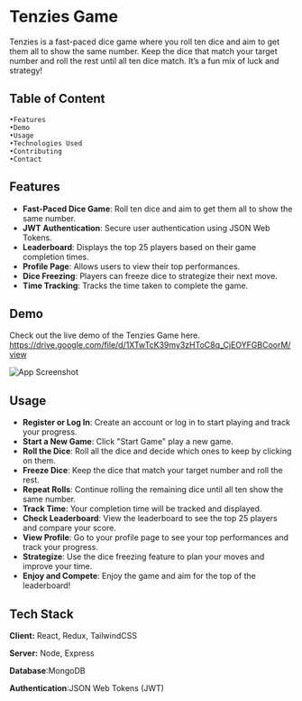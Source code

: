 
# Tenzies Game

Tenzies is a fast-paced dice game where you roll ten dice and aim to get them all to show the same number. Keep the dice that match your target number and roll the rest until all ten dice match. It’s a fun mix of luck and strategy!


## Table of Content
    •Features
    •Demo
    •Usage
    •Technologies Used
    •Contributing
    •Contact
    
## Features

- **Fast-Paced Dice Game**: Roll ten dice and aim to get them all to show the same number.
- **JWT Authentication**: Secure user authentication using JSON Web Tokens.
- **Leaderboard**: Displays the top 25 players based on their game completion times.
- **Profile Page**: Allows users to view their top performances.
- **Dice Freezing**: Players can freeze dice to strategize their next move.
- **Time Tracking**: Tracks the time taken to complete the game.


## Demo

Check out the live demo of the Tenzies Game here.
https://drive.google.com/file/d/1XTwTcK39my3zHToC8q_CjEOYFGBCoorM/view

![App Screenshot](https://drive.google.com/file/d/1Om_DqJcmMGOoiRq698P_OsRQb_sRU86U/view?usp=sharing)







## Usage
- **Register or Log In**: Create an account or log in to start playing and track your progress.
- **Start a New Game**: Click "Start Game" play a new game.
- **Roll the Dice**: Roll all the dice and decide which ones to keep by clicking on them.
- **Freeze Dice**: Keep the dice that match your target number and roll the rest.
- **Repeat Rolls**: Continue rolling the remaining dice until all ten show the same number.
- **Track Time**: Your completion time will be tracked and displayed.
- **Check Leaderboard**: View the leaderboard to see the top 25 players and compare your score.
- **View Profile**: Go to your profile page to see your top performances and track your progress.
- **Strategize**: Use the dice freezing feature to plan your moves and improve your time.
- **Enjoy and Compete**: Enjoy the game and aim for the top of the leaderboard!
## Tech Stack

**Client:** React, Redux, TailwindCSS

**Server:** Node, Express

**Database**:MongoDB

**Authentication**:JSON Web Tokens (JWT)


